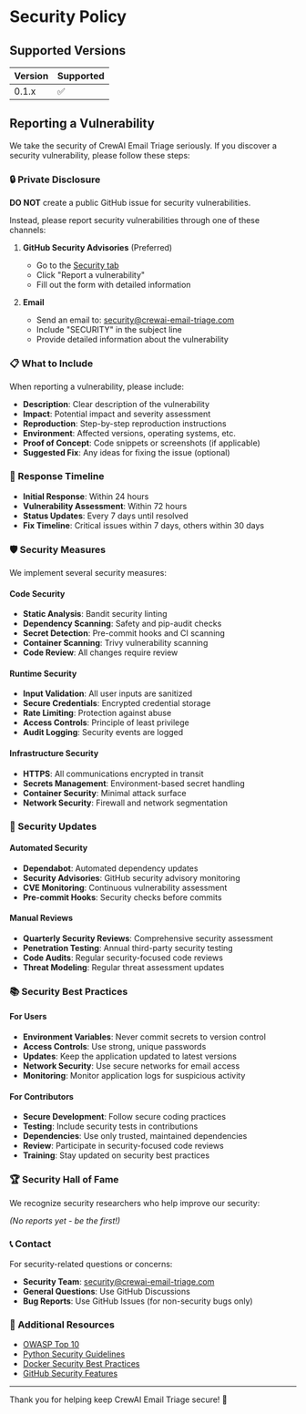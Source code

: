 # Security Policy

## Supported Versions

| Version | Supported          |
| ------- | ------------------ |
| 0.1.x   | :white_check_mark: |

## Reporting a Vulnerability

We take the security of CrewAI Email Triage seriously. If you discover a security vulnerability, please follow these steps:

### 🔒 Private Disclosure

**DO NOT** create a public GitHub issue for security vulnerabilities.

Instead, please report security vulnerabilities through one of these channels:

1. **GitHub Security Advisories** (Preferred)
   - Go to the [Security tab](https://github.com/crewai/email-triage/security/advisories)
   - Click "Report a vulnerability"
   - Fill out the form with detailed information

2. **Email**
   - Send an email to: security@crewai-email-triage.com
   - Include "SECURITY" in the subject line
   - Provide detailed information about the vulnerability

### 📋 What to Include

When reporting a vulnerability, please include:

- **Description**: Clear description of the vulnerability
- **Impact**: Potential impact and severity assessment
- **Reproduction**: Step-by-step reproduction instructions
- **Environment**: Affected versions, operating systems, etc.
- **Proof of Concept**: Code snippets or screenshots (if applicable)
- **Suggested Fix**: Any ideas for fixing the issue (optional)

### 🚀 Response Timeline

- **Initial Response**: Within 24 hours
- **Vulnerability Assessment**: Within 72 hours
- **Status Updates**: Every 7 days until resolved
- **Fix Timeline**: Critical issues within 7 days, others within 30 days

### 🛡️ Security Measures

We implement several security measures:

#### Code Security
- **Static Analysis**: Bandit security linting
- **Dependency Scanning**: Safety and pip-audit checks
- **Secret Detection**: Pre-commit hooks and CI scanning
- **Container Scanning**: Trivy vulnerability scanning
- **Code Review**: All changes require review

#### Runtime Security
- **Input Validation**: All user inputs are sanitized
- **Secure Credentials**: Encrypted credential storage
- **Rate Limiting**: Protection against abuse
- **Access Controls**: Principle of least privilege
- **Audit Logging**: Security events are logged

#### Infrastructure Security
- **HTTPS**: All communications encrypted in transit
- **Secrets Management**: Environment-based secret handling
- **Container Security**: Minimal attack surface
- **Network Security**: Firewall and network segmentation

### 🔄 Security Updates

#### Automated Security
- **Dependabot**: Automated dependency updates
- **Security Advisories**: GitHub security advisory monitoring
- **CVE Monitoring**: Continuous vulnerability assessment
- **Pre-commit Hooks**: Security checks before commits

#### Manual Reviews
- **Quarterly Security Reviews**: Comprehensive security assessment
- **Penetration Testing**: Annual third-party security testing
- **Code Audits**: Regular security-focused code reviews
- **Threat Modeling**: Regular threat assessment updates

### 📚 Security Best Practices

#### For Users
- **Environment Variables**: Never commit secrets to version control
- **Access Controls**: Use strong, unique passwords
- **Updates**: Keep the application updated to latest versions
- **Network Security**: Use secure networks for email access
- **Monitoring**: Monitor application logs for suspicious activity

#### For Contributors
- **Secure Development**: Follow secure coding practices
- **Testing**: Include security tests in contributions
- **Dependencies**: Use only trusted, maintained dependencies
- **Review**: Participate in security-focused code reviews
- **Training**: Stay updated on security best practices

### 🏆 Security Hall of Fame

We recognize security researchers who help improve our security:

*(No reports yet - be the first!)*

### 📞 Contact

For security-related questions or concerns:

- **Security Team**: security@crewai-email-triage.com
- **General Questions**: Use GitHub Discussions
- **Bug Reports**: Use GitHub Issues (for non-security bugs only)

### 🔗 Additional Resources

- [OWASP Top 10](https://owasp.org/www-project-top-ten/)
- [Python Security Guidelines](https://python.org/dev/security/)
- [Docker Security Best Practices](https://docs.docker.com/engine/security/)
- [GitHub Security Features](https://docs.github.com/en/github/managing-security-vulnerabilities)

---

Thank you for helping keep CrewAI Email Triage secure! 🙏